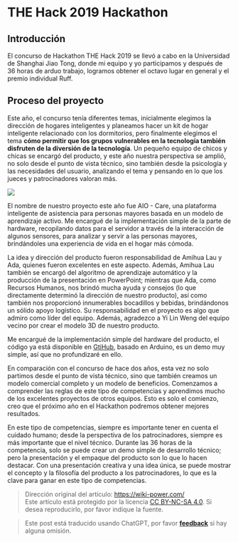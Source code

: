 # THE Hack 2019 Hackathon

## Introducción

El concurso de Hackathon THE Hack 2019 se llevó a cabo en la Universidad de Shanghai Jiao Tong, donde mi equipo y yo participamos y después de 36 horas de arduo trabajo, logramos obtener el octavo lugar en general y el premio individual Ruff.

## Proceso del proyecto

Este año, el concurso tenía diferentes temas, inicialmente elegimos la dirección de hogares inteligentes y planeamos hacer un kit de hogar inteligente relacionado con los dormitorios, pero finalmente elegimos el tema **cómo permitir que los grupos vulnerables en la tecnología también disfruten de la diversión de la tecnología**. Un pequeño equipo de chicos y chicas se encargó del producto, y este año nuestra perspectiva se amplió, no solo desde el punto de vista técnico, sino también desde la psicología y las necesidades del usuario, analizando el tema y pensando en lo que los jueces y patrocinadores valoran más.

![](https://wiki-media-1253965369.cos.ap-guangzhou.myqcloud.com/img/72fa421a32841af4c9cb339132b30fe.jpg)

El nombre de nuestro proyecto este año fue AIO - Care, una plataforma inteligente de asistencia para personas mayores basada en un modelo de aprendizaje activo. Me encargué de la implementación simple de la parte de hardware, recopilando datos para el servidor a través de la interacción de algunos sensores, para analizar y servir a las personas mayores, brindándoles una experiencia de vida en el hogar más cómoda.

La idea y dirección del producto fueron responsabilidad de Amihua Lau y Ada, quienes fueron excelentes en este aspecto. Además, Amihua Lau también se encargó del algoritmo de aprendizaje automático y la producción de la presentación en PowerPoint; mientras que Ada, como Recursos Humanos, nos brindó mucha ayuda y consejos (lo que directamente determinó la dirección de nuestro producto), así como también nos proporcionó innumerables bocadillos y bebidas, brindándonos un sólido apoyo logístico. Su responsabilidad en el proyecto es algo que admiro como líder del equipo. Además, agradezco a Yi Lin Weng del equipo vecino por crear el modelo 3D de nuestro producto.

Me encargué de la implementación simple del hardware del producto, el código ya está disponible en [GtiHub](https://github.com/linyuxuanlin/Project-of-THE-Hack), basado en Arduino, es un demo muy simple, así que no profundizaré en ello.

En comparación con el concurso de hace dos años, esta vez no solo partimos desde el punto de vista técnico, sino que también creamos un modelo comercial completo y un modelo de beneficios. Comenzamos a comprender las reglas de este tipo de competencias y aprendimos mucho de los excelentes proyectos de otros equipos. Esto es solo el comienzo, creo que el próximo año en el Hackathon podremos obtener mejores resultados.

En este tipo de competencias, siempre es importante tener en cuenta el cuidado humano; desde la perspectiva de los patrocinadores, siempre es más importante que el nivel técnico. Durante las 36 horas de la competencia, solo se puede crear un demo simple de desarrollo técnico; pero la presentación y el empaque del producto son lo que lo hacen destacar. Con una presentación creativa y una idea única, se puede mostrar el concepto y la filosofía del producto a los patrocinadores, lo que es la clave para ganar en este tipo de competencias.

> Dirección original del artículo: <https://wiki-power.com/>  
> Este artículo está protegido por la licencia [CC BY-NC-SA 4.0](https://creativecommons.org/licenses/by/4.0/deed.zh). Si desea reproducirlo, por favor indique la fuente.

> Este post está traducido usando ChatGPT, por favor [**feedback**](https://github.com/linyuxuanlin/Wiki_MkDocs/issues/new) si hay alguna omisión.